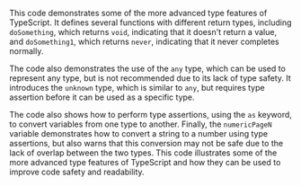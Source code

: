 This code demonstrates some of the more advanced type features of TypeScript. It defines several functions with different return types, including `doSomething`, which returns `void`, indicating that it doesn't return a value, and `doSomething1`, which returns `never`, indicating that it never completes normally.

The code also demonstrates the use of the `any` type, which can be used to represent any type, but is not recommended due to its lack of type safety. It introduces the `unknown` type, which is similar to `any`, but requires type assertion before it can be used as a specific type.

The code also shows how to perform type assertions, using the `as` keyword, to convert variables from one type to another. Finally, the `numericPageN` variable demonstrates how to convert a string to a number using type assertions, but also warns that this conversion may not be safe due to the lack of overlap between the two types. This code illustrates some of the more advanced type features of TypeScript and how they can be used to improve code safety and readability.